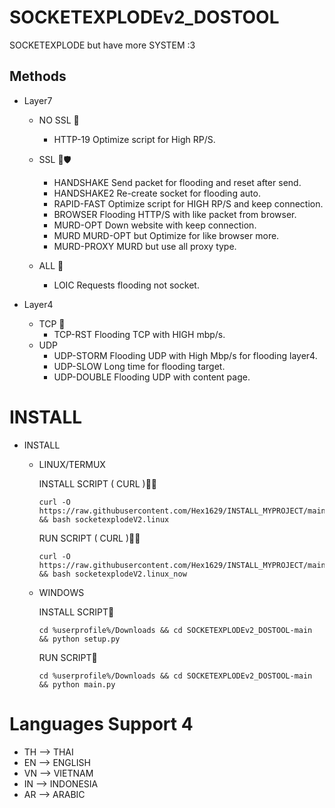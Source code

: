 # SOCKETEXPLODEv2_DOSTOOL

SOCKETEXPLODE but have more SYSTEM :3

## Methods

 * Layer7
   * NO SSL 🌊​
     * HTTP-19      Optimize script for High RP/S.

    * SSL 🌊​🛡️​
      * HANDSHAKE   Send packet for flooding and reset after send.
      * HANDSHAKE2  Re-create socket for flooding auto.
      * RAPID-FAST  Optimize script for HIGH RP/S and keep connection.
      * BROWSER     Flooding HTTP/S with like packet from browser.
      * MURD-OPT    Down website with keep connection.
      * MURD        MURD-OPT but Optimize for like browser more.
      * MURD-PROXY  MURD but use all proxy type.

    *  ALL 🌊​
       *  LOIC  Requests flooding not socket.

 * Layer4
   * TCP 🌊
     * TCP-RST  Flooding TCP with HIGH mbp/s.
   * UDP
     * UDP-STORM   Flooding UDP with High Mbp/s for flooding layer4.
     * UDP-SLOW    Long time for flooding target.
     * UDP-DOUBLE  Flooding UDP with content page.

# INSTALL #

* INSTALL
  * LINUX/TERMUX

    INSTALL SCRIPT ( CURL )📁​🛜
    ```
    curl -O https://raw.githubusercontent.com/Hex1629/INSTALL_MYPROJECT/main/INSTALL_SCRIPT/socketexplodeV2.linux && bash socketexplodeV2.linux
    ```

    RUN SCRIPT ( CURL )📁​🛜
    ```
    curl -O https://raw.githubusercontent.com/Hex1629/INSTALL_MYPROJECT/main/INSTALL_SCRIPT/socketexplodev2.linux_now && bash socketexplodeV2.linux_now
    ```
  * WINDOWS

    INSTALL SCRIPT📁​
    ```
    cd %userprofile%/Downloads && cd SOCKETEXPLODEv2_DOSTOOL-main && python setup.py
    ```

    RUN SCRIPT📁​
    ```
    cd %userprofile%/Downloads && cd SOCKETEXPLODEv2_DOSTOOL-main && python main.py
    ```

# Languages Support 4

 * TH --> THAI
 * EN --> ENGLISH
 * VN --> VIETNAM
 * IN --> INDONESIA
 * AR --> ARABIC
